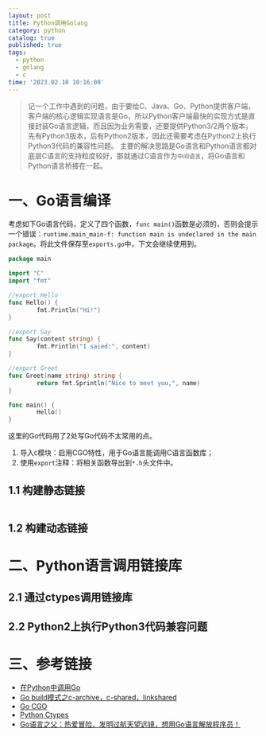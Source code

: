 ```yaml
---
layout: post
title: Python调用Golang
category: python
catalog: true
published: true
tags:
  - python
  - golang
  - c
time: '2023.02.10 10:16:00'
---
```

> 记一个工作中遇到的问题，由于要给C、Java、Go、Python提供客户端，客户端的核心逻辑实现语言是Go，所以Python客户端最快的实现方式是直接封装Go语言逻辑，而且因为业务需要，还要提供Python3/2两个版本，先有Python3版本，后有Python2版本，因此还需要考虑在Python2上执行Python3代码的兼容性问题。
> 主要的解决思路是Go语言和Python语言都对底层C语言的支持粒度较好，那就通过C语言作为`中间语言`，将Go语言和Python语言桥接在一起。

# 一、Go语言编译
考虑如下Go语言代码，定义了四个函数，`func main()`函数是必须的，否则会提示一个错误：`runtime.main_main·f: function main is undeclared in the main package`。将此文件保存至`exports.go`中，下文会继续使用到。
```go
package main

import "C"
import "fmt"

//export Hello
func Hello() {
        fmt.Println("Hi!")
}

//export Say
func Say(content string) {
        fmt.Println("I saied:", content)
}

//export Greet
func Greet(name string) string {
        return fmt.Sprintln("Nice to meet you,", name)
}

func main() {
        Hello()
}
```
这里的Go代码用了2处写Go代码不太常用的点。
1. 导入`C`模块：启用CGO特性，用于Go语言能调用C语言函数库；
2. 使用`export`注释：将相关函数导出到`*.h`头文件中。

## 1.1 构建静态链接
```shell

```
## 1.2 构建动态链接

# 二、Python语言调用链接库
## 2.1 通过ctypes调用链接库
## 2.2 Python2上执行Python3代码兼容问题

# 三、参考链接
- [在Python中调用Go](https://zhuanlan.zhihu.com/p/518374146)
- [Go build模式之c-archive，c-shared，linkshared](https://davidchan0519.github.io/2019/04/05/go-buildmode-c/)
- [Go CGO](https://chai2010.cn/advanced-go-programming-book/ch2-cgo/ch2-02-basic.html)
- [Python Ctypes](https://docs.python.org/3/library/ctypes.html?highlight=ctypes)
- [Go语言之父：热爱冒险，发明过航天望远镜，想用Go语言解放程序员！](https://zhuanlan.zhihu.com/p/133955040)